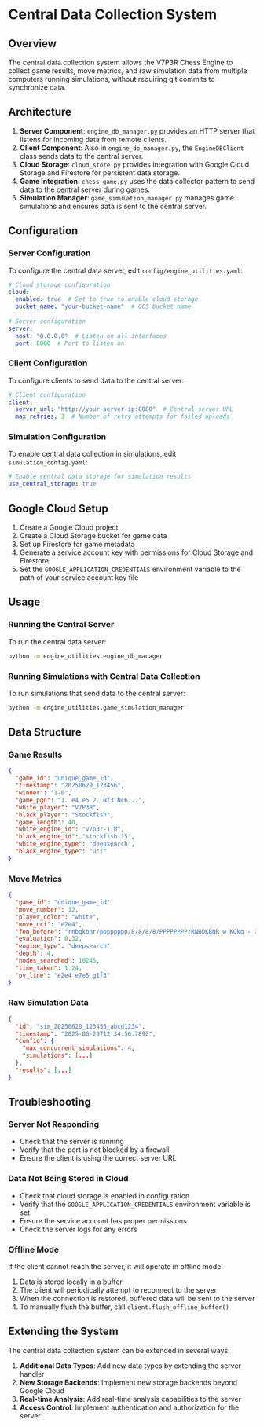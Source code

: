 # Central Data Collection System

## Overview

The central data collection system allows the V7P3R Chess Engine to collect game results, move metrics, and raw simulation data from multiple computers running simulations, without requiring git commits to synchronize data.

## Architecture

1. **Server Component**: `engine_db_manager.py` provides an HTTP server that listens for incoming data from remote clients.
2. **Client Component**: Also in `engine_db_manager.py`, the `EngineDBClient` class sends data to the central server.
3. **Cloud Storage**: `cloud_store.py` provides integration with Google Cloud Storage and Firestore for persistent data storage.
4. **Game Integration**: `chess_game.py` uses the data collector pattern to send data to the central server during games.
5. **Simulation Manager**: `game_simulation_manager.py` manages game simulations and ensures data is sent to the central server.

## Configuration

### Server Configuration

To configure the central data server, edit `config/engine_utilities.yaml`:

```yaml
# Cloud storage configuration
cloud:
  enabled: true  # Set to true to enable cloud storage
  bucket_name: "your-bucket-name"  # GCS bucket name
  
# Server configuration
server:
  host: "0.0.0.0"  # Listen on all interfaces
  port: 8080  # Port to listen on
```

### Client Configuration

To configure clients to send data to the central server:

```yaml
# Client configuration
client:
  server_url: "http://your-server-ip:8080"  # Central server URL
  max_retries: 3  # Number of retry attempts for failed uploads
```

### Simulation Configuration

To enable central data collection in simulations, edit `simulation_config.yaml`:

```yaml
# Enable central data storage for simulation results
use_central_storage: true
```

## Google Cloud Setup

1. Create a Google Cloud project
2. Create a Cloud Storage bucket for game data
3. Set up Firestore for game metadata
4. Generate a service account key with permissions for Cloud Storage and Firestore
5. Set the `GOOGLE_APPLICATION_CREDENTIALS` environment variable to the path of your service account key file

## Usage

### Running the Central Server

To run the central data server:

```bash
python -m engine_utilities.engine_db_manager
```

### Running Simulations with Central Data Collection

To run simulations that send data to the central server:

```bash
python -m engine_utilities.game_simulation_manager
```

## Data Structure

### Game Results

```json
{
  "game_id": "unique_game_id",
  "timestamp": "20250620_123456",
  "winner": "1-0",
  "game_pgn": "1. e4 e5 2. Nf3 Nc6...",
  "white_player": "V7P3R",
  "black_player": "Stockfish",
  "game_length": 40,
  "white_engine_id": "v7p3r-1.0",
  "black_engine_id": "stockfish-15",
  "white_engine_type": "deepsearch",
  "black_engine_type": "uci"
}
```

### Move Metrics

```json
{
  "game_id": "unique_game_id",
  "move_number": 12,
  "player_color": "white",
  "move_uci": "e2e4",
  "fen_before": "rnbqkbnr/pppppppp/8/8/8/8/PPPPPPPP/RNBQKBNR w KQkq - 0 1",
  "evaluation": 0.32,
  "engine_type": "deepsearch",
  "depth": 4,
  "nodes_searched": 10245,
  "time_taken": 1.24,
  "pv_line": "e2e4 e7e5 g1f3"
}
```

### Raw Simulation Data

```json
{
  "id": "sim_20250620_123456_abcd1234",
  "timestamp": "2025-06-20T12:34:56.789Z",
  "config": {
    "max_concurrent_simulations": 4,
    "simulations": [...]
  },
  "results": [...]
}
```

## Troubleshooting

### Server Not Responding

- Check that the server is running
- Verify that the port is not blocked by a firewall
- Ensure the client is using the correct server URL

### Data Not Being Stored in Cloud

- Check that cloud storage is enabled in configuration
- Verify that the `GOOGLE_APPLICATION_CREDENTIALS` environment variable is set
- Ensure the service account has proper permissions
- Check the server logs for any errors

### Offline Mode

If the client cannot reach the server, it will operate in offline mode:

1. Data is stored locally in a buffer
2. The client will periodically attempt to reconnect to the server
3. When the connection is restored, buffered data will be sent to the server
4. To manually flush the buffer, call `client.flush_offline_buffer()`

## Extending the System

The central data collection system can be extended in several ways:

1. **Additional Data Types**: Add new data types by extending the server handler
2. **New Storage Backends**: Implement new storage backends beyond Google Cloud
3. **Real-time Analysis**: Add real-time analysis capabilities to the server
4. **Access Control**: Implement authentication and authorization for the server

